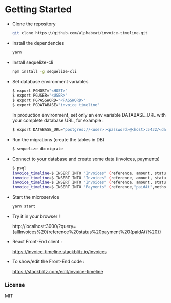 # Getting Started

+ Clone the repository
  ```bash
  git clone https://github.com/alphabeat/invoice-timeline.git
  ```

+ Install the dependencies
  ```bash
  yarn
  ```

+ Install sequelize-cli
  ```bash
  npm install -g sequelize-cli
  ```

+ Set database environment variables
  ```bash
  $ export PGHOST="<HOST>"
  $ export PGUSER="<USER>"
  $ export PGPASSWORD="<PASSWORD>"
  $ export PGDATABASE="invoice_timeline"
  ```
  In production environment, set only an env variable DATABASE_URL with your complete database URL, for example :

  ```bash
  $ export DATABASE_URL="postgres://<user>:<password>@<host>:5432/<database>"
  ```

+ Run the migrations (create the tables in DB)
  ```bash
  $ sequelize db:migrate
  ```

+ Connect to your database and create some data (invoices, payments)
  ```bash
  $ psql
  invoice_timeline=$ INSERT INTO "Invoices" (reference, amount, status, "dueAt", customer, "createdAt", "updatedAt") VALUES ('56722', 10548.0, 'due', NOW(), 'Aircall',  NOW(), NOW());
  invoice_timeline=$ INSERT INTO "Invoices" (reference, amount, status, "dueAt", customer, "createdAt", "updatedAt") VALUES ('56723', 8675.0, 'due', NOW(), 'Aircall',  NOW(), NOW());
  invoice_timeline=$ INSERT INTO "Invoices" (reference, amount, status, "dueAt", customer, "createdAt", "updatedAt") VALUES ('56724', 5289.0, 'due', NOW(), 'Forest',  NOW(), NOW());
  invoice_timeline=$ INSERT INTO "Payments" (reference,"paidAt",method,"walletName","walletId","createdAt","updatedAt","invoiceId") VALUES('123548',NOW(),'WireTransfer','Wallet Euro','3345c835-d684-4b42-957b-6c8f7f765d4b',NOW(),NOW(),1);
  ```

+ Start the microservice
  ```bash
  yarn start
  ```

+ Try it in your browser !

  http://localhost:3000/?query={allInvoices%20{reference%20status%20payment%20{paidAt}%20}}

+ React Front-End client :

  https://invoice-timeline.stackblitz.io/invoices

+ To show/edit the Front-End code :

  https://stackblitz.com/edit/invoice-timeline

### License
MIT

